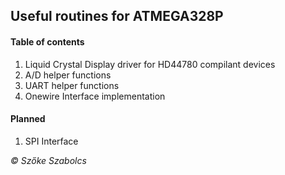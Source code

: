 ## Useful routines for ATMEGA328P

#### Table of contents

1. Liquid Crystal Display driver for HD44780 compilant devices
2. A/D helper functions
3. UART helper functions
4. Onewire Interface implementation

#### Planned
1. SPI Interface

*&copy; Szőke Szabolcs*
